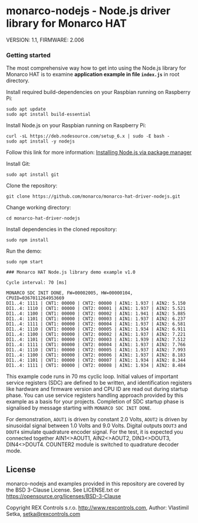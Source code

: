 # monarco-nodejs - Node.js driver library for Monarco HAT

VERSION: 1.1, FIRMWARE: 2.006

### Getting started
The most comprehensive way how to get into using the Node.js library for Monarco HAT is to examine **application example in file `index.js`** in root directory.

Install required build-dependencies on your Raspbian running on Raspberry Pi:
```
sudo apt update
sudo apt install build-essential 
```

Install Node.js on your Raspbian running on Raspberry Pi:
```
curl -sL https://deb.nodesource.com/setup_6.x | sudo -E bash -
sudo apt install -y nodejs
```
Follow this link for more information: [Installing Node.js via package manager](https://nodejs.org/en/download/package-manager/#debian-and-ubuntu-based-linux-distributions)

Install Git:
```
sudo apt install git
```

Clone the repository:
```
git clone https://github.com/monarco/monarco-hat-driver-nodejs.git
```

Change working directory:
```
cd monarco-hat-driver-nodejs
```

Install dependencies in the cloned repository:
```
sudo npm install
```

Run the demo:
```
sudo npm start

### Monarco HAT Node.js library demo example v1.0

Cycle interval: 70 [ms]

MONARCO SDC INIT DONE, FW=00002005, HW=00000104, CPUID=0367011264953669
DI1..4: 1111 | CNT1: 00000 | CNT2: 00000 | AIN1: 1.937 | AIN2: 5.150
DI1..4: 1110 | CNT1: 00000 | CNT2: 00001 | AIN1: 1.937 | AIN2: 5.521
DI1..4: 1100 | CNT1: 00000 | CNT2: 00002 | AIN1: 1.941 | AIN2: 5.885
DI1..4: 1101 | CNT1: 00000 | CNT2: 00003 | AIN1: 1.937 | AIN2: 6.237
DI1..4: 1111 | CNT1: 00000 | CNT2: 00004 | AIN1: 1.937 | AIN2: 6.581
DI1..4: 1110 | CNT1: 00000 | CNT2: 00005 | AIN1: 1.934 | AIN2: 6.911
DI1..4: 1100 | CNT1: 00000 | CNT2: 00002 | AIN1: 1.937 | AIN2: 7.221
DI1..4: 1101 | CNT1: 00000 | CNT2: 00003 | AIN1: 1.939 | AIN2: 7.512
DI1..4: 1111 | CNT1: 00000 | CNT2: 00004 | AIN1: 1.937 | AIN2: 7.766
DI1..4: 1110 | CNT1: 00000 | CNT2: 00005 | AIN1: 1.937 | AIN2: 7.993
DI1..4: 1100 | CNT1: 00000 | CNT2: 00006 | AIN1: 1.937 | AIN2: 8.183
DI1..4: 1101 | CNT1: 00000 | CNT2: 00007 | AIN1: 1.934 | AIN2: 8.344
DI1..4: 1111 | CNT1: 00000 | CNT2: 00008 | AIN1: 1.934 | AIN2: 8.484

```

This example code runs in 70 ms cyclic loop. Initial values of important service registers (SDC) are defined to be written, and identification registers like hardware and firmware version and CPU ID are read out during startup phase. You can use service registers handling approach provided by this example as a basis for your projects. Completion of SDC startup phase is signalised by message starting with `MONARCO SDC INIT DONE`.

For demonstration, `AOUT1` is driven by constant 2.0 Volts, `AOUT2` is driven by sinusoidal signal between 1.0 Volts and 9.0 Volts. Digital outputs `DOUT3` and `DOUT4` simulate quadrature encoder signal.
For the test, it is expected you connected together AIN1<>AOUT1, AIN2<>AOUT2, DIN3<>DOUT3, DIN4<>DOUT4. COUNTER2 module is switched to quadrature decoder mode.


## License

monarco-nodejs and examples provided in this repository are covered by the BSD 3-Clause License. See LICENSE.txt or https://opensource.org/licenses/BSD-3-Clause

Copyright REX Controls s.r.o. http://www.rexcontrols.com, Author: Vlastimil Setka, <setka@rexcontrols.com>
